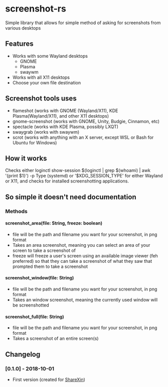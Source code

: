 # screenshot-rs

Simple library that allows for simple method of asking for screenshots from various desktops

## Features
- Works with some Wayland desktops
  - GNOME
  - Plasma
  - swaywm
- Works with all X11 desktops
- Choose your own file destination

## Screenshot tools uses
- flameshot (works with GNOME (Wayland/X11), KDE Plasma(Wayland/X11), and other X11 desktops)
- gnome-screenshot (works with GNOME, Unity, Budgie, Cinnamon, etc)
- spectacle (works with KDE Plasma, possibly LXQT)
- swaygrab (works with swaywm)
- scrot (works with anything with an X server, except WSL or Bash for Ubuntu for Windows)

## How it works
Checks either loginctl show-session $(loginctl | grep $(whoami) | awk '{print $1}') -p Type (systemd)
or '$XDG_SESSION_TYPE' for either Wayland or X11, and checks for installed screenshotting applications.

## So simple it doesn't need documentation
### Methods
#### screenshot_area(file: String, freeze: boolean)
- file will be the path and filename you want for your screenshot, in png format
- Takes an area screenshot, meaning you can select an area of your screen to take a screenshot of
- freeze will freeze a user's screen using an available image viewer (feh preferred) so that they can take a screenshot of what they saw that prompted them to take a screenshot
#### screenshot_window(file: String)
- file will be the path and filename you want for your screenshot, in png format
- Takes an window screenshot, meaning the currently used window will be screenshotted
#### screenshot_full(file: String)
- file will be the path and filename you want for your screenshot, in png format
- Takes a screenshot of an entire screen(s)

## Changelog
### [0.1.0] - 2018-10-01
- First version (created for [ShareXin](https://github.com/ShareXin/ShareXin))
